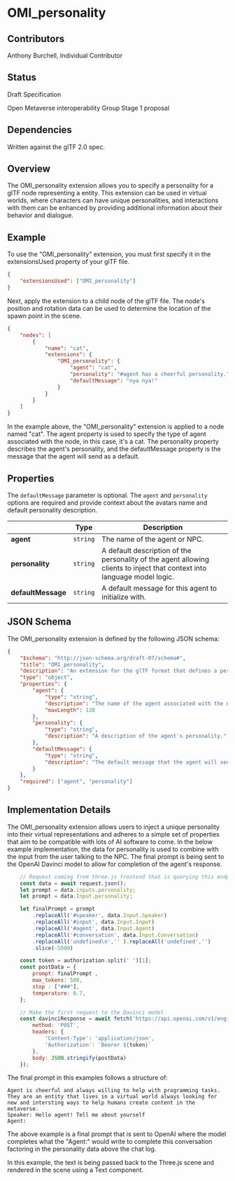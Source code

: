 # OMI_personality

## Contributors
Anthony Burchell, Individual Contributor

## Status
Draft Specification

Open Metaverse interoperability Group Stage 1 proposal

## Dependencies
Written against the glTF 2.0 spec.

## Overview
The OMI_personality extension allows you to specify a personality for a glTF node representing a entity. This extension can be used in virtual worlds, where characters can have unique personalities, and interactions with them can be enhanced by providing additional information about their behavior and dialogue.

## Example

To use the "OMI_personality" extension, you must first specify it in the extensionsUsed property of your glTF file.

```json
{
	"extensionsUsed": ["OMI_personality"]
}
```

Next, apply the extension to a child node of the glTF file. The node's position and rotation data can be used to determine the location of the spawn point in the scene.

```json
{
	"nodes": [
		{
			"name": "cat",
			"extensions": {
				"OMI_personality": {
					"agent": "cat",
					"personality": "#agent has a cheerful personality.",
					"defaultMessage": "nya nya!"
				}
			}
		}
	]
}
```

In the example above, the "OMI_personality" extension is applied to a node named "cat". The agent property is used to specify the type of agent associated with the node, in this case, it's a cat. The personality property describes the agent's personality, and the defaultMessage property is the message that the agent will send as a default.

## Properties

The `defaultMessage` parameter is optional. The `agent` and `personality` options are required and provide context about the avatars name and default personality description.

|           | Type     | Description                                                                                                   |
| ----------| -------- | ------------------------------------------------------------------------------------------------------------- |
| **agent** | `string` | The name of the agent or NPC.                     |
| **personality** | `string` | A default description of the personality of the agent allowing clients to inject that context into language model logic. |
| **defaultMessage** | `string` | A default message for this agent to initialize with. |

## JSON Schema
The OMI_personality extension is defined by the following JSON schema:

```json
{
	"$schema": "http://json-schema.org/draft-07/schema#",
	"title": "OMI_personality",
	"description": "An extension for the glTF format that defines a personality for a node and an endpoint where additional information can be queried.",
	"type": "object",
	"properties": {
		"agent": {
			"type": "string",
			"description": "The name of the agent associated with the node.",
			"maxLength": 128
		},
		"personality": {
			"type": "string",
			"description": "A description of the agent's personality."
		},
		"defaultMessage": {
			"type": "string",
			"description": "The default message that the agent will send on initialization."
		}
	},
	"required": ["agent", "personality"]
}
```

## Implementation Details

The OMI_personality extension allows users to inject a unique personality into their virtual representations and adheres to a simple set of properties that aim to be compatible with lots of AI software to come. In the below example implementation, the data for personality is used to combine with the input from the user talking to the NPC. The final prompt is being sent to the OpenAI Davinci model to allow for completion of the agent's response.

```js
	// Request coming from three.js frontend that is querying this endpoint making a call to the GPT-3 model. Contains the Personality data embeded in the NPC file.
    const data = await request.json();
    let prompt = data.inputs.personality;
    let prompt = data.Input.personality;

    let finalPrompt = prompt
        .replaceAll('#speaker', data.Input.Speaker)
        .replaceAll('#input', data.Input.Input)
        .replaceAll('#agent', data.Input.Agent)
        .replaceAll('#conversation', data.Input.Conversation)
        .replaceAll('undefined\n','' ).replaceAll('undefined','')
        .slice(-5000)

    const token = authorization.split(' ')[1];
    const postData = {
        prompt: finalPrompt	,
        max_tokens: 500,
        stop : ["###"],
        temperature: 0.7,
    };

    // Make the first request to the Davinci model
    const davinciResponse = await fetch('https://api.openai.com/v1/engines/text-davinci-003/completions', {
        method: 'POST',
        headers: {
            'Content-Type': 'application/json',
            'Authorization': `Bearer ${token}`
        },
        body: JSON.stringify(postData)
    });

```

 The final prompt in this examples follows a structure of:

```
Agent is cheerful and always willing to help with programming tasks. They are an entity that lives in a virtual world always looking for new and intersting ways to help humans create content in the metaverse. 
Speaker: Hello agent! Tell me about yourself
Agent: 
```

The above example is a final prompt that is sent to OpenAI where the model completes what the "Agent:" would write to complete this conversation factoring in the personality data above the chat log.

In this example, the text is being passed back to the Three.js scene and rendered in the scene using a Text component.